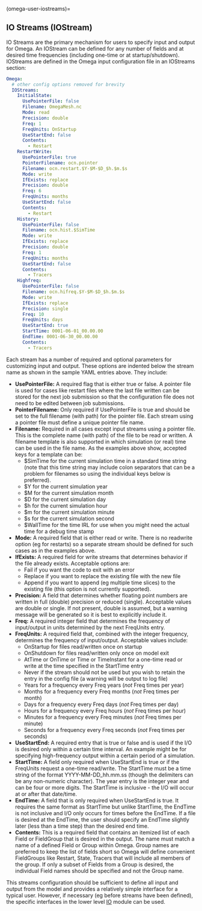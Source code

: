 (omega-user-iostreams)=

## IO Streams (IOStream)

IO Streams are the primary mechanism for users to specify input and output
for Omega. An IOStream can be defined for any number of fields and at desired
time frequencies (including one-time or at startup/shutdown). IOStreams are
defined in the Omega input configuration file in an IOStreams section:

```yaml
Omega:
  # other config options removed for brevity
  IOStreams:
    InitialState:
      UsePointerFile: false
      Filename: OmegaMesh.nc
      Mode: read
      Precision: double
      Freq: 1
      FreqUnits: OnStartup
      UseStartEnd: false
      Contents:
        - Restart
    RestartWrite:
      UsePointerFile: true
      PointerFilename: ocn.pointer
      Filename: ocn.restart.$Y-$M-$D_$h.$m.$s
      Mode: write
      IfExists: replace
      Precision: double
      Freq: 6
      FreqUnits: months
      UseStartEnd: false
      Contents:
        - Restart
    History:
      UsePointerFile: false
      Filename: ocn.hist.$SimTime
      Mode: write
      IfExists: replace
      Precision: double
      Freq: 1
      FreqUnits: months
      UseStartEnd: false
      Contents:
        - Tracers
    Highfreq:
      UsePointerFile: false
      Filename: ocn.hifreq.$Y-$M-$D_$h.$m.$s
      Mode: write
      IfExists: replace
      Precision: single
      Freq: 10
      FreqUnits: days
      UseStartEnd: true
      StartTime: 0001-06-01_00.00.00
      EndTime: 0001-06-30_00.00.00
      Contents:
        - Tracers
```

Each stream has a number of required and optional parameters for customizing
input and output. These options are indented below the stream name as shown
in the sample YAML entries above. They include:
- **UsePointerFile:** A required flag that is either true or false. A pointer
file is used for cases like restart files where the last file written can
be stored for the next job submission so that the configuration file does
not need to be edited between job submissions.
- **PointerFilename:** Only required if UsePointerFile is true and should
be set to the full filename (with path) for the pointer file. Each stream
using a pointer file must define a unique pointer file name.
- **Filename:** Required in all cases except input streams using a pointer
file. This is the complete name (with path) of the file to be read or written.
A filename template is also supported in which simulation (or real) time
can be used in the file name. As the examples above show, accepted keys for
a template can be:
  - $SimTime for the current simulation time in a standard time string (note
     that this time string may include colon separators that can be a problem
     for filenames so using the individual keys below is preferred).
  - $Y for the current simulation year
  - $M for the current simulation month
  - $D for the current simulation day
  - $h for the current simulation hour
  - $m for the current simulation minute
  - $s for the current simulation second
  - $WallTime for the time IRL for use when you might need the actual time for
    a debug time stamp
- **Mode:** A required field that is either read or write. There is no
   readwrite option (eg for restarts) so a separate stream should be
   defined for such cases as in the examples above.
- **IfExists:** A required field for write streams that determines behavior
   if the file already exists. Acceptable options are:
   - Fail if you want the code to exit with an error
   - Replace if you want to replace the existing file with the new file
   - Append if you want to append (eg multiple time slices) to the existing
     file (this option is not currently supported).
- **Precision:** A field that determines whether floating point numbers are
   written in full (double) precision or reduced (single). Acceptable values
   are double or single. If not present, double is assumed, but a warning
   message will be generated so it is best to explicitly include it.
- **Freq:** A required integer field that determines the frequency of
   input/output in units determined by the next FreqUnits entry.
- **FreqUnits:** A required field that, combined with the integer frequency,
   determines the frequency of input/output. Acceptable values include:
   - OnStartup for files read/written once on startup
   - OnShutdown for files read/written only once on model exit
   - AtTime or OnTime or Time or TimeInstant for a one-time read or write
     at the time specified in the StartTime entry
   - Never if the stream should not be used but you wish to retain the
     entry in the config file (a warning will be output to log file)
   - Years for a frequency every Freq years (*not* Freq times per year)
   - Months for a frequency every Freq months (*not* Freq times per month)
   - Days for a frequency every Freq days (*not* Freq times per day)
   - Hours for a frequency every Freq hours (*not* Freq times per hour)
   - Minutes for a frequency every Freq minutes (*not* Freq times per minute)
   - Seconds for a frequency every Freq seconds (*not* Freq times per seconds)
- **UseStartEnd:** A required entry that is true or false and is used if the
   I/O is desired only within a certain time interval. An example might be
   for specifying high-frequency output within a certain period of a simulation.
- **StartTime:** A field only required when UseStartEnd is true or if
   the FreqUnits request a one-time read/write. The StartTime must be a time
   string of the format YYYY-MM-DD_hh.mm.ss (though the delimiters can be
   any non-numeric character). The year entry is the integer year and can be
   four or more digits. The StartTime is inclusive - the I/O will occur at or
   after that date/time.
- **EndTime:** A field that is only required when UseStartEnd is true. It
   requires the same format as StartTime but unlike StartTime, the EndTime
   is not inclusive and I/O only occurs for times before the EndTime. If a
   file is desired at the EndTime, the user should specify an EndTime slightly
   later (less than a time step) than the desired end time.
- **Contents:** This is a required field that contains an itemized list of
   each Field or FieldGroup that is desired in the output. The name must
   match a name of a defined Field or Group within Omega. Group names are
   preferred to keep the list of fields short so Omega will define convenient
   FieldGroups like Restart, State, Tracers that will include all members
   of the group. If only a subset of Fields from a Group is desired, the
   individual Field names should be specified and not the Group name.

This streams configuration should be sufficient to define all input and output
from the model and provides a relatively simple interface for a typical user.
However, if necessary (eg before streams have been defined), the specific
interfaces in the lower level [IO](#omega-user-IO) module can be used.
